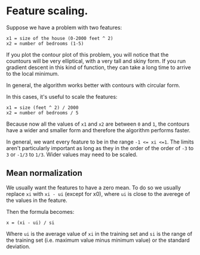 # Feature scaling.

Suppose we have a problem with two features:

```
x1 = size of the house (0-2000 feet ^ 2)
x2 = number of bedrooms (1-5)
```

If you plot the contour plot of this problem, you will notice that the countours will be very elliptical, with a very tall and skiny form. If you run gradient descent in this kind of function, they can take a long time to arrive to the local minimum.

In general, the algorithm works better with contours with circular form.

In this cases, it's useful to scale the features:

```
x1 = size (feet ^ 2) / 2000
x2 = number of bedrooms / 5
```

Because now all the values of `x1` and `x2` are between `0` and `1`, the contours have a wider and smaller form and therefore the algorithm performs faster.

In general, we want every feature to be in the range `-1 <= xi <=1`. The limits aren't particularly important as long as they in the order of the order of `-3` to `3` or `-1/3` to `1/3`. Wider values may need to be scaled.

## Mean normalization

We usually want the features to have a zero mean. To do so we usually replace `xi` with `xi - ui` (except for x0), where `ui` is close to the averege of the values in the feature.

Then the formula becomes:

```
x = (xi - ui) / si
```

Where `ui` is the average value of `xi` in the training set and `si` is the range of the training set (i.e. maximum value minus minimum value) or the standard deviation.
